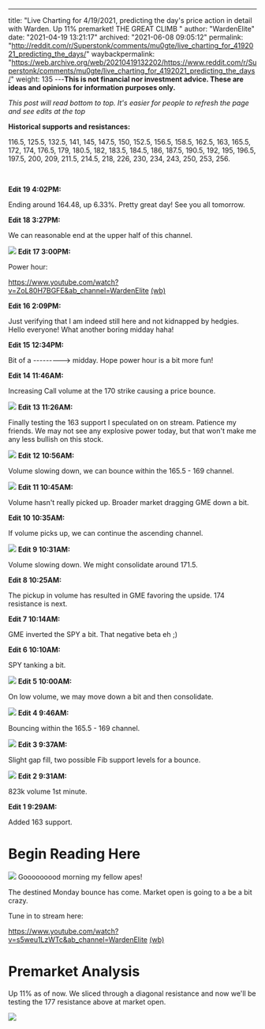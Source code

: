 ---
title: "Live Charting for 4/19/2021, predicting the day's price action in detail with Warden. Up 11% premarket! THE GREAT CLIMB "
author: "WardenElite"
date: "2021-04-19 13:21:17"
archived: "2021-06-08 09:05:12"
permalink: "http://reddit.com/r/Superstonk/comments/mu0gte/live_charting_for_4192021_predicting_the_days/"
waybackpermalink: "https://web.archive.org/web/20210419132202/https://www.reddit.com/r/Superstonk/comments/mu0gte/live_charting_for_4192021_predicting_the_days/"
weight: 135
---**This is not financial nor investment advice. These are ideas and opinions for information purposes only.**


*This post will read bottom to top. It's easier for people to refresh the page and see edits at the top*


**Historical supports and resistances:**


116.5, 125.5, 132.5, 141, 145, 147.5, 150, 152.5, 156.5, 158.5, 162.5, 163, 165.5, 172, 174, 176.5, 179, 180.5, 182, 183.5, 184.5, 186, 187.5, 190.5, 192, 195, 196.5, 197.5, 200, 209, 211.5, 214.5, 218, 226, 230, 234, 243, 250, 253, 256.


​


**Edit 19 4:02PM:**


Ending around 164.48, up 6.33%. Pretty great day! See you all tomorrow.


**Edit 18 3:27PM:**


We can reasonable end at the upper half of this channel.


![](/img/r6m5lvjol6u61.png)
**Edit 17 3:00PM:**


Power hour:


<https://www.youtube.com/watch?v=ZoL80H7BGFE&ab_channel=WardenElite> [(wb)](https://www.youtube.com/watch?v=ZoL80H7BGFE&ab_channel=WardenElite)


**Edit 16 2:09PM:**


Just verifying that I am indeed still here and not kidnapped by hedgies. Hello everyone! What another boring midday haha!


**Edit 15 12:34PM:**


Bit of a ---------> midday. Hope power hour is a bit more fun!


**Edit 14 11:46AM:**


Increasing Call volume at the 170 strike causing a price bounce.


![](/img/s8c2rvwdi5u61.png)
**Edit 13 11:26AM:**


Finally testing the 163 support I speculated on on stream. Patience my friends. We may not see any explosive power today, but that won't make me any less bullish on this stock.


![](/img/c0bqn41pe5u61.png)
**Edit 12 10:56AM:**


Volume slowing down, we can bounce within the 165.5 - 169 channel.


![](/img/pwgo2tad95u61.png)
**Edit 11 10:45AM:**


Volume hasn't really picked up. Broader market dragging GME down a bit.


**Edit 10 10:35AM:**


If volume picks up, we can continue the ascending channel.


![](/img/u8s028im55u61.png)
**Edit 9 10:31AM:**


Volume slowing down. We might consolidate around 171.5.


**Edit 8 10:25AM:**


The pickup in volume has resulted in GME favoring the upside. 174 resistance is next.


**Edit 7 10:14AM:**


GME inverted the SPY a bit. That negative beta eh ;)


**Edit 6 10:10AM:**


SPY tanking a bit.


![](/img/6gbfqpj415u61.png)
**Edit 5 10:00AM:**


On low volume, we may move down a bit and then consolidate.


![](/img/ylw9lnngz4u61.png)
**Edit 4 9:46AM:**


Bouncing within the 165.5 - 169 channel.


![](/img/rm4kqtxww4u61.png)
**Edit 3 9:37AM:**


Slight gap fill, two possible Fib support levels for a bounce.


![](/img/6e9gcrr8v4u61.png)
**Edit 2 9:31AM:**


823k volume 1st minute.


**Edit 1 9:29AM:**


Added 163 support.


Begin Reading Here
==================


![](/img/e335lbn3s4u61.png)
Gooooooood morning my fellow apes!


The destined Monday bounce has come. Market open is going to a be a bit crazy.


Tune in to stream here:


<https://www.youtube.com/watch?v=s5weu1LzWTc&ab_channel=WardenElite> [(wb)](https://www.youtube.com/watch?v=s5weu1LzWTc&ab_channel=WardenElite)


Premarket Analysis
==================


Up 11% as of now. We sliced through a diagonal resistance and now we'll be testing the 177 resistance above at market open.


![](/img/xadzsy0as4u61.png)